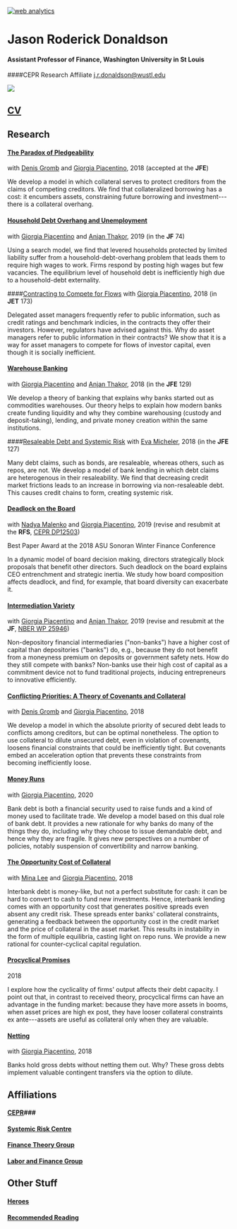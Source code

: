 

<!---
 Start of StatCounter Code for Default Guide 
 -->
 
<script type="text/javascript">
var sc_project=8924220; 
var sc_invisible=1; 
var sc_security="22994e8d"; 
var scJsHost = (("https:" == document.location.protocol) ?
"https://secure." : "http://www.");
document.write("<sc"+"ript type='text/javascript' src='" +
scJsHost+
"statcounter.com/counter/counter.js'></"+"script>");
</script>
<noscript><div class="statcounter"><a title="web analytics"
href="http://statcounter.com/" target="_blank"><img
class="statcounter"
src="//c.statcounter.com/8924220/0/22994e8d/1/" alt="web
analytics"></a></div></noscript>
<!-- End of StatCounter Code for Default Guide -->
# Jason Roderick Donaldson #
#### Assistant Professor of Finance, Washington University in St Louis
####CEPR Research Affiliate 
j.r.donaldson@wustl.edu

![][picture]

## [CV][cv] ##

## Research ##

<!----

your comment goes here
and here
and here
 --->
 
 
 
#### [The Paradox of Pledgeability][Paradox] 
with  [Denis Gromb][denis]  and [Giorgia Piacentino][giorgia], 2018 (accepted at the **JFE**)

We develop a model in which collateral serves to protect creditors from the claims of competing creditors. We find that collateralized borrowing has a cost: it encumbers assets, constraining future borrowing and investment---there is a collateral overhang.




#### [Household Debt Overhang and Unemployment][HHD] 

with [Giorgia Piacentino][giorgia] and [Anjan Thakor][anjan], 2019 (in the **JF** 74)

Using a search model, we find that levered households protected by limited liability suffer from a household-debt-overhang problem that leads them to require high wages to work. Firms respond by posting high wages but few vacancies.   The equilibrium level of household debt is inefficiently high due to a household-debt externality.

<!----
NB: the working paper version focused on household risk-shifting, rather than debt overhang.  It is retitled [Household Risk-shifting in the Labor Market] [BL].
-->

####[Contracting to Compete for Flows][m] 
with [Giorgia Piacentino][giorgia], 2018 (in **JET** 173)

Delegated asset managers frequently refer to public information, such as credit ratings and benchmark indicies, in the contracts they offer their investors. However, regulators have advised against this. Why do asset managers refer to public information in their contracts? We show that it is a way for asset managers to compete for flows of investor capital, even though it is socially inefficient.


#### [Warehouse Banking][WB] 
with [Giorgia Piacentino][giorgia] and [Anjan Thakor][anjan], 2018 (in the  **JFE** 129)

We develop a theory of banking that explains why banks started out as commodities warehouses. Our theory helps to explain how modern banks create funding liquidity and why they combine warehousing (custody and deposit-taking), lending, and private money creation within the same institutions.



####[Resaleable Debt and Systemic Risk][n] 
with [Eva Micheler][eva], 2018 (in the **JFE** 127)


Many debt claims, such as bonds, are resaleable, whereas others, such as repos, are not. We develop a model of bank lending in which debt claims are heterogenous in their resaleability. We find that decreasing credit market frictions leads to an increase in borrowing via non-resaleable debt.  This causes credit chains to form, creating systemic risk.


#### [Deadlock on the Board][DL] 

with [Nadya Malenko][nadya] and [Giorgia Piacentino][giorgia], 2019 (revise and resubmit at the **RFS**, [CEPR DP12503][DLCEPR])

Best Paper Award at the 2018 ASU Sonoran Winter Finance Conference

In a dynamic model of board decision making, directors strategically block proposals that benefit other directors. Such deadlock on the board explains CEO entrenchment and strategic inertia. We study how board composition affects deadlock, and find, for example, that board diversity can exacerbate it.




#### [Intermediation Variety][IV] 
with [Giorgia Piacentino][giorgia] and [Anjan Thakor][anjan], 2019 (revise and resubmit at the **JF**, [NBER WP 25946][IVNBER])

Non-depository financial intermediaries ("non-banks") have a higher cost of capital than depositories ("banks") do, e.g., because they do not benefit from a moneyness premium on deposits or government safety nets. How do they still compete with banks?  Non-banks use their high cost of capital as a commitment device not to fund traditional projects, inducing entrepreneurs to innovative efficiently.


#### [Conflicting Priorities: A Theory of Covenants and Collateral][Priorities] 
with  [Denis Gromb][denis]  and [Giorgia Piacentino][giorgia], 2018

We develop a model in which the absolute priority of secured debt leads to conflicts among creditors, but can be optimal nonetheless.  The option to use collateral to dilute unsecured debt, even in  violation of covenants, loosens financial constraints that could be inefficiently tight.  But covenants embed an acceleration option that prevents these constraints from becoming inefficiently loose.

#### [Money Runs][MR] 

with [Giorgia Piacentino][giorgia], 2020

Bank debt is both a financial security used to raise funds and a kind of money used to facilitate trade. We develop a model based on this dual role of bank debt. It provides a new rationale for why banks do many of the things they do, including why they choose to issue demandable debt, and hence why they are fragile. It gives new perspectives on a number of policies, notably suspension of convertibility and narrow banking. 





 
#### [The Opportunity Cost of Collateral][OC] 

with [Mina Lee][mina] and [Giorgia Piacentino][giorgia], 2018


Interbank debt is money-like, but not a perfect substitute for cash: it can be hard to convert to cash to fund new investments. Hence, interbank lending comes with an opportunity cost that generates positive spreads even absent any credit risk. These spreads enter banks' collateral constraints, generating a feedback between the opportunity cost in the credit market and the price of collateral in the asset market. This results in instability in the form of multiple equilibria, casting light on repo runs. We provide a new rational for counter-cyclical capital regulation.

 







#### [Procyclical Promises][PP] 

2018


I explore how the cyclicality of firms' output affects their debt capacity. I point out that, in contrast to received theory, procyclical firms can have an advantage in the funding market: because they have more assets in booms, when asset prices are high ex post, they have looser collateral constraints ex ante---assets are useful as collateral only when they are valuable. 

#### [Netting][N] 

with [Giorgia Piacentino][giorgia], 2018

Banks hold gross debts without netting them out.  Why?  These gross debts implement valuable contingent transfers via the option to dilute.












## Affiliations ##

#### [CEPR][cepr]###

#### [Systemic Risk Centre][src] ###

#### [Finance Theory Group][ftg]

#### [Labor and Finance Group][lfg]



## Other Stuff ##
#### [Heroes][h] ###

#### [Recommended Reading][rr]








[picture]: img/jrd-picture.jpg


<!---
PAPERS
-->



[DL]:http://jrdonaldson.com/Papers/Donaldson-Malenko-Piacentino-Deadlock.pdf

[DLCEPR]:https://cepr.org/active/publications/discussion_papers/dp.php?dpno=12503

[N]:http://jrdonaldson.com/Papers/Donaldson-Piacentino-Netting.pdf

[MR]:http://jrdonaldson.com/Papers/Donaldson-Piacentino-Money_Runs.pdf

[Priorities]: http://jrdonaldson.com/Papers/Donaldson-Gromb-Piacentino-Priorities.pdf

[WB]:http://jrdonaldson.com/Papers/Donaldson-Piacentino-Thakor-Warehouse_Banking.pdf

[BL]:http://jrdonaldson.com/Papers/Donaldson-Piacentino-Thakor-Banking_and_Labor.pdf

[HHD]:http://jrdonaldson.com/Papers/Donaldson-Piacentino-Thakor-Household_Debt.pdf

[Paradox]: http://jrdonaldson.com/Papers/Donaldson-Gromb-Piacentino-Paradox.pdf

[pp]: http://jrdonaldson.com/Papers/Donaldson-Procyclical_Promises.pdf

[IV]: http://jrdonaldson.com/Papers/Donaldson-Piacentino-Thakor-Intermediation_Variety.pdf

[IVNBER]: https://www.nber.org/papers/w25946


[n]:http://jrdonaldson.com/Papers/Donaldson-Micheler-Resaleable_Debt.pdf

[m]: http://jrdonaldson.com/Papers/Donaldson-Piacentino-Contracting_for_Flows.pdf

[OC]: http://jrdonaldson.com/Papers/Donaldson-Lee-Piacentino-Opportunity_Cost.pdf


<!---
PEOPLE
-->

[giorgia]: http://giorgiapiacentino.com/
[anjan]: http://apps.olin.wustl.edu/faculty/Thakor/index.htm
[eva]: http://www.lse.ac.uk/collections/law/staff/eva-micheler.htm
[JP]: http://www2.lse.ac.uk/finance/people/profiles/jean-PierreZigrand.aspx
[denis]: http://denis.gromb.pagesperso-orange.fr
[nadya]: https://www2.bc.edu/nadya-malenko/
[mina]: https://sites.google.com/view/minalee/home
<!---
AFFILIATIONS 
-->

[cepr]: http://cepr.org
[src]: http://www.systemicrisk.ac.uk
[ftg]: http://www.financetheory.org
[lfg]: https://sites.google.com/site/laborandfinancegroup/


<!---
OTHER STUFF 
-->

[h]: http://jrdonaldson.com/stuff/Heroes/Heroes.html
[rr]: http://jrdonaldson.com/Recommended/A_Short_Path_to_the_Shortest_Path.pdf

<!---
OLD STUFF
-->

[ppii]: http://jrdonaldson.com/Papers/Donaldson-Procyclical_Promises_Instigate_Instability.pdf
[fs]: http://jrdonaldson.com/stuff/FirmSize.pdf
[ppsi]: Donaldson-Collateral_Cyclicality_and_Specific_Investment.pdf
[cv]: http://jrdonaldson.com/stuff/DonaldsonCV.pdf
[or]: http://jrdonaldson.com/stuff/Overrating.pdf
<!--- http://jrdonaldson.com/stuff/Mandates.pdf -->
[rg]: http://jrdonaldson.com/reading_group/reading_group.html




